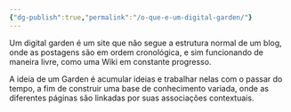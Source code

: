 ```yaml
---
{"dg-publish":true,"permalink":"/o-que-e-um-digital-garden/"}
---
```


Um digital garden é um site que não segue a estrutura normal de um blog, onde as postagens são em ordem cronológica, e sim funcionando de maneira livre, como uma Wiki em constante progresso.

A ideia de um Garden é acumular ideias e trabalhar nelas com o passar do tempo, a fim de construir uma base de conhecimento variada, onde as diferentes páginas são linkadas por suas associações contextuais.